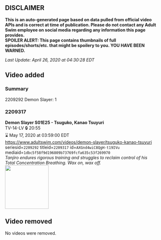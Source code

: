 ## DISCLAIMER
**This is an auto-generated page based on data pulled from official video APIs and is correct at time of publication. Please do not contact any Adult Swim employee on social media regarding any information this page provides.**  
**SPOILER ALERT: This page contains thumbnails of full episodes/shorts/etc. that might be spoilery to you. YOU HAVE BEEN WARNED.**  

_Last Update: April 26, 2020 at 04:30:28 EDT_
## Video added
### Summary
2209292 Demon Slayer: 1  
### 2209317
**Demon Slayer S01E25 - Tsuguko, Kanao Tsuyuri**  
TV-14-LV 🔒 20:55  
⌛ May 17, 2020 at 03:59:00 EDT  
https://www.adultswim.com/videos/demon-slayer/tsuguko-kanao-tsuyuri  
seriesid=`2209292` titleid=`2209317` id=`AXGnd4wiC8QgH-t19IVu` mediaid=`1dbc5f58f9d196809b73769fcfa635c53f269970`  
_Tanjiro endures rigorous training and struggles to reclaim control of his Total Concentration Breathing. Wax on, wax off._  
<a href="https://media.cdn.adultswim.com/uploads/20200423/thumbnails/2_204231035435-DemonSlayer_025.jpg"><img src="https://media.cdn.adultswim.com/uploads/20200423/thumbnails/2_204231035435-DemonSlayer_025.jpg" height="144px" /></a>
## Video removed
No videos were removed.  
